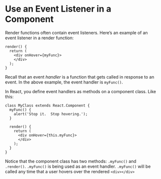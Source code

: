 # Use an Event Listener in a Component

Render functions often contain event listeners. Here’s an example of an event listener in a render function:

```
render() {
  return (
    <div onHover={myFunc}>
    </div>
  );
}
```

Recall that an event *handler* is a function that gets called in response to an event. In the above example, the event handler is `myFunc()`.

In React, you define event handlers as methods on a component class. Like this:

```
class MyClass extends React.Component {
  myFunc() {
    alert('Stop it.  Stop hovering.');
  }

  render() {
    return (
      <div onHover={this.myFunc}>
      </div>
    );
  }
}
```

Notice that the component class has two methods: `.myFunc()` and `.render()`. `.myFunc()` is being used as an event handler. `.myFunc()` will be called any time that a user hovers over the rendered `<div></div>`